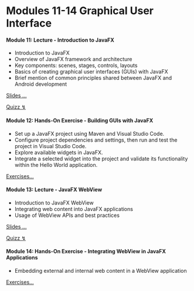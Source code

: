 # Modules 11-14 Graphical User Interface

#### Module 11: Lecture - Introduction to JavaFX

- Introduction to JavaFX
- Overview of JavaFX framework and architecture
- Key components: scenes, stages, controls, layouts
- Basics of creating graphical user interfaces (GUIs) with JavaFX
- Brief mention of common principles shared between JavaFX and Android development

[Slides &hellip;](/slides/?11.md)

[Quizz ↯](https://questioneer.cthiebaud.com/q/11)

#### Module 12: Hands-On Exercise - Building GUIs with JavaFX

- Set up a JavaFX project using Maven and Visual Studio Code.
- Configure project dependencies and settings, then run and test the project in Visual Studio Code.
- Explore available widgets in JavaFX.
- Integrate a selected widget into the project and validate its functionality within the Hello World application.

[Exercises...](/index0.html?/exercises/12.md)

#### Module 13: Lecture - JavaFX WebView

- Introduction to JavaFX WebView
- Integrating web content into JavaFX applications
- Usage of WebView APIs and best practices

[Slides &hellip;](/slides/?13.md)

[Quizz ↯](https://questioneer.cthiebaud.com/q/13)

#### Module 14: Hands-On Exercise - Integrating WebView in JavaFX Applications

- Embedding external and internal web content in a WebView application

[Exercises...](/index0.html?/exercises/14.md)

